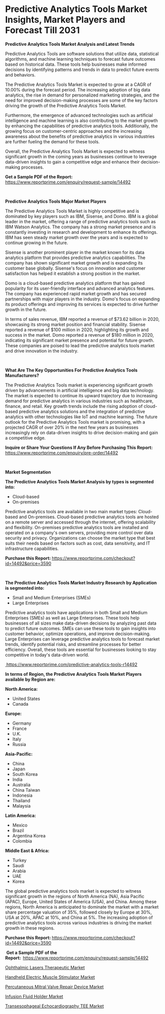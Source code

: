 <p><h1>Predictive Analytics Tools Market Insights, Market Players and Forecast Till 2031</h1></p><p><strong>Predictive Analytics Tools Market Analysis and Latest Trends</strong></p>
<p><p>Predictive Analytics Tools are software solutions that utilize data, statistical algorithms, and machine learning techniques to forecast future outcomes based on historical data. These tools help businesses make informed decisions by identifying patterns and trends in data to predict future events and behaviors.</p><p>The Predictive Analytics Tools Market is expected to grow at a CAGR of 10.00% during the forecast period. The increasing adoption of big data analytics, the rise in demand for personalized marketing strategies, and the need for improved decision-making processes are some of the key factors driving the growth of the Predictive Analytics Tools Market.</p><p>Furthermore, the emergence of advanced technologies such as artificial intelligence and machine learning is also contributing to the market growth by enhancing the capabilities of predictive analytics tools. Additionally, the growing focus on customer-centric approaches and the increasing awareness about the benefits of predictive analytics in various industries are further fueling the demand for these tools.</p><p>Overall, the Predictive Analytics Tools Market is expected to witness significant growth in the coming years as businesses continue to leverage data-driven insights to gain a competitive edge and enhance their decision-making processes.</p></p>
<p><strong>Get a Sample PDF of the Report:&nbsp;</strong> <a href="https://www.reportprime.com/enquiry/request-sample/14492">https://www.reportprime.com/enquiry/request-sample/14492</a></p>
<p>&nbsp;</p>
<p><strong>Predictive Analytics Tools Major Market Players</strong></p>
<p><p>The Predictive Analytics Tools Market is highly competitive and is dominated by key players such as IBM, Sisense, and Domo. IBM is a global leader in the market, offering a range of predictive analytics tools such as IBM Watson Analytics. The company has a strong market presence and is constantly investing in research and development to enhance its offerings. IBM has seen steady market growth over the years and is expected to continue growing in the future.</p><p>Sisense is another prominent player in the market known for its data analytics platform that provides predictive analytics capabilities. The company has shown significant market growth and is expanding its customer base globally. Sisense's focus on innovation and customer satisfaction has helped it establish a strong position in the market.</p><p>Domo is a cloud-based predictive analytics platform that has gained popularity for its user-friendly interface and advanced analytics features. The company has experienced rapid market growth and has secured partnerships with major players in the industry. Domo's focus on expanding its product offerings and improving its services is expected to drive further growth in the future.</p><p>In terms of sales revenue, IBM reported a revenue of $73.62 billion in 2020, showcasing its strong market position and financial stability. Sisense reported a revenue of $100 million in 2020, highlighting its growth and success in the market. Domo reported a revenue of $180 million in 2020, indicating its significant market presence and potential for future growth. These companies are poised to lead the predictive analytics tools market and drive innovation in the industry.</p></p>
<p>&nbsp;</p>
<p><strong>What Are The Key Opportunities For Predictive Analytics Tools Manufacturers?</strong></p>
<p><p>The Predictive Analytics Tools market is experiencing significant growth driven by advancements in artificial intelligence and big data technology. The market is expected to continue its upward trajectory due to increasing demand for predictive analytics in various industries such as healthcare, finance, and retail. Key growth trends include the rising adoption of cloud-based predictive analytics solutions and the integration of predictive analytics with other technologies like IoT and machine learning. The future outlook for the Predictive Analytics Tools market is promising, with a projected CAGR of over 20% in the next few years as businesses increasingly rely on data-driven insights to drive decision-making and gain a competitive edge.</p></p>
<p><strong>Inquire or Share Your Questions If Any Before Purchasing This Report:</strong> <a href="https://www.reportprime.com/enquiry/pre-order/14492">https://www.reportprime.com/enquiry/pre-order/14492</a></p>
<p>&nbsp;</p>
<p><strong>Market Segmentation</strong></p>
<p><strong>The Predictive Analytics Tools Market Analysis by types is segmented into:</strong></p>
<p><ul><li>Cloud-based</li><li>On-premises</li></ul></p>
<p><p>Predictive analytics tools are available in two main market types: Cloud-based and On-premises. Cloud-based predictive analytics tools are hosted on a remote server and accessed through the internet, offering scalability and flexibility. On-premises predictive analytics tools are installed and operated on a company's own servers, providing more control over data security and privacy. Organizations can choose the market type that best suits their needs based on factors such as cost, data sensitivity, and IT infrastructure capabilities.</p></p>
<p><strong>Purchase this Report:&nbsp;</strong><a href="https://www.reportprime.com/checkout?id=14492&price=3590">https://www.reportprime.com/checkout?id=14492&price=3590</a></p>
<p>&nbsp;</p>
<p><strong>The Predictive Analytics Tools Market Industry Research by Application is segmented into:</strong></p>
<p><ul><li>Small and Medium Enterprises (SMEs)</li><li>Large Enterprises</li></ul></p>
<p><p>Predictive analytics tools have applications in both Small and Medium Enterprises (SMEs) as well as Large Enterprises. These tools help businesses of all sizes make data-driven decisions by analyzing past data to predict future outcomes. SMEs can use these tools to gain insights into customer behavior, optimize operations, and improve decision-making. Large Enterprises can leverage predictive analytics tools to forecast market trends, identify potential risks, and streamline processes for better efficiency. Overall, these tools are essential for businesses looking to stay competitive in today's data-driven world.</p></p>
<p><a href="https://www.reportprime.com/predictive-analytics-tools-r14492">&nbsp;https://www.reportprime.com/predictive-analytics-tools-r14492</a></p>
<p><strong>In terms of Region, the Predictive Analytics Tools Market Players available by Region are:</strong></p>
<p>
    <p> <strong> North America: </strong>
        <ul>
            <li>United States</li>
            <li>Canada</li>
        </ul>
        </p> 
    <p> <strong> Europe: </strong>
        <ul>
            <li>Germany</li>
            <li>France</li>
            <li>U.K.</li>
            <li>Italy</li>
            <li>Russia</li>
        </ul>
        </p> 
    <p> <strong> Asia-Pacific: </strong>
        <ul>
            <li>China</li>
            <li>Japan</li>
            <li>South Korea</li>
            <li>India</li>
            <li>Australia</li>
            <li>China Taiwan</li>
            <li>Indonesia</li>
            <li>Thailand</li>
            <li>Malaysia</li>
        </ul>
        </p> 
    <p> <strong> Latin America: </strong>
        <ul>
            <li>Mexico</li>
            <li>Brazil</li>
            <li>Argentina Korea</li>
            <li>Colombia</li>
        </ul>
        </p> 
    <p> <strong> Middle East & Africa: </strong>
        <ul>
            <li>Turkey</li>
            <li>Saudi</li>
            <li>Arabia</li>
            <li>UAE</li>
            <li>Korea</li>
        </ul>
    </p>
    </p>
<p><p>The global predictive analytics tools market is expected to witness significant growth in the regions of North America (NA), Asia Pacific (APAC), Europe, United States of America (USA), and China. Among these regions, North America is anticipated to dominate the market with a market share percentage valuation of 35%, followed closely by Europe at 30%, USA at 20%, APAC at 10%, and China at 5%. The increasing adoption of predictive analytics tools across various industries is driving the market growth in these regions.</p></p>
<p><strong>Purchase this Report: </strong><a href="https://www.reportprime.com/checkout?id=14492&price=3590">https://www.reportprime.com/checkout?id=14492&price=3590</a></p>
<p>&nbsp;<strong>Get a Sample PDF of the Report:&nbsp;&nbsp;</strong><a href="https://www.reportprime.com/enquiry/request-sample/14492">https://www.reportprime.com/enquiry/request-sample/14492</a></p>
<p><strong></strong></p>
<p><p><a href="https://medium.com/@babymorar/ophthalmic-lasers-therapeutic-market-size-growth-and-industry-analysis-by-market-segmentation-and-109debe2d370">Ophthalmic Lasers Therapeutic Market</a></p><p><a href="https://medium.com/@obiemante_40648/handheld-electric-muscle-stimulator-market-growth-outlook-from-2024-to-2031-and-it-is-projecting-at-d3ff6c2c0484">Handheld Electric Muscle Stimulator Market</a></p><p><a href="https://medium.com/@soloncarter54/percutaneous-mitral-valve-repair-device-market-research-report-includes-analysis-on-market-size-b89ab4076a89">Percutaneous Mitral Valve Repair Device Market</a></p><p><a href="https://medium.com/@alishaseffanie64/global-infusion-fluid-holder-industry-types-applications-market-players-regional-growth-6ad5480256d5">Infusion Fluid Holder Market</a></p><p><a href="https://medium.com/@madisynreinger/transesophageal-echocardiography-tee-market-growth-outlook-from-2024-to-2031-and-it-is-projecting-ce2f07930528">Transesophageal Echocardiography TEE Market</a></p></p>
